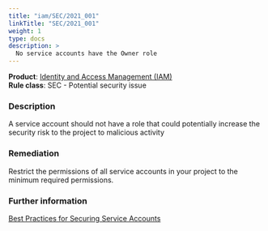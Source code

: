 ```yaml
---
title: "iam/SEC/2021_001"
linkTitle: "SEC/2021_001"
weight: 1
type: docs
description: >
  No service accounts have the Owner role
---
```


**Product**: [Identity and Access Management (IAM)](https://cloud.google.com/iam)\
**Rule class**: SEC - Potential security issue

### Description

A service account should not have a role that could potentially increase the security risk
to the project to malicious activity

### Remediation

Restrict the permissions of all service accounts in your project to the minimum
required permissions.

### Further information

[Best Practices for Securing Service Accounts](https://cloud.google.com/iam/docs/best-practices-for-securing-service-accounts)
